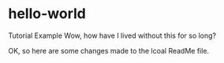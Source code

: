 # hello-world
Tutorial Example
Wow, how have I lived without this for so long?

OK, so here are some changes made to the lcoal ReadMe file.
